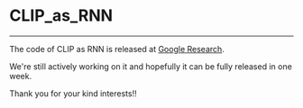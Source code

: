 # CLIP_as_RNN
---

The code of CLIP as RNN is released at [Google Research](https://github.com/google-research/google-research/tree/master/clip_as_rnn).

We're still actively working on it and hopefully it can be fully released in one week.

Thank you for your kind interests!!
